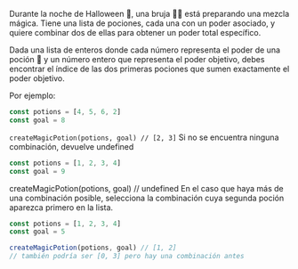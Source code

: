 Durante la noche de Halloween 🎃, una bruja 🧙‍♀️ está preparando una mezcla mágica. Tiene una lista de pociones, cada una con un poder asociado, y quiere combinar dos de ellas para obtener un poder total específico.

Dada una lista de enteros donde cada número representa el poder de una poción 🧪 y un número entero que representa el poder objetivo, debes encontrar el índice de las dos primeras pociones que sumen exactamente el poder objetivo.

Por ejemplo:

```js
const potions = [4, 5, 6, 2]
const goal = 8
```

`createMagicPotion(potions, goal) // [2, 3]`
Si no se encuentra ninguna combinación, devuelve undefined

```js
const potions = [1, 2, 3, 4]
const goal = 9
```

createMagicPotion(potions, goal) // undefined
En el caso que haya más de una combinación posible, selecciona la combinación cuya segunda poción aparezca primero en la lista.

```js
const potions = [1, 2, 3, 4]
const goal = 5
```

```js
createMagicPotion(potions, goal) // [1, 2]
// también podría ser [0, 3] pero hay una combinación antes
```